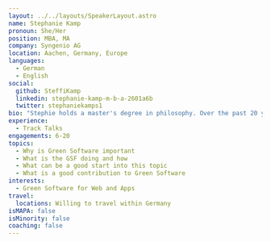 ```yaml
---
layout: ../../layouts/SpeakerLayout.astro
name: Stephanie Kamp
pronoun: She/Her
position: MBA, MA
company: Syngenio AG
location: Aachen, Germany, Europe
languages:
  - German
  - English
social:
  github: SteffiKamp
  linkedin: stephanie-kamp-m-b-a-2601a6b
  twitter: stephaniekamps1
bio: "Stephie holds a master's degree in philosophy. Over the past 20 years, she has held various leadership positions in outsourcing and procurement in global companies, while earning her Master of Business Administration. Since 2020, Stephie has been involved with green software development in the area of apps and web applications at Syngenio AG. In her role as Green Innovation Manager, she keeps an eye on the company's overall carbon footprint as well as green innovations like the Green Software Expertyzer. Today, she lives with her family in an old farm near Aachen. With her role at Syngenio AG, she wants to actively contribute to climate protection. Stephie uses her strengths of empathy and solution orientation in her self-employment as a certified couples counselor."
experience:
  - Track Talks
engagements: 6-20
topics:
  - Why is Green Software important
  - What is the GSF doing and how
  - What can be a good start into this topic
  - What is a good contribution to Green Software
interests:
  - Green Software for Web and Apps
travel:
  locations: Willing to travel within Germany
isMAPA: false
isMinority: false
coaching: false
---
```

